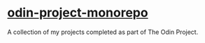 # [odin-project-monorepo](https://j-boardman.github.io/odin-project-monorepo/)
A collection of my projects completed as part of The Odin Project.
